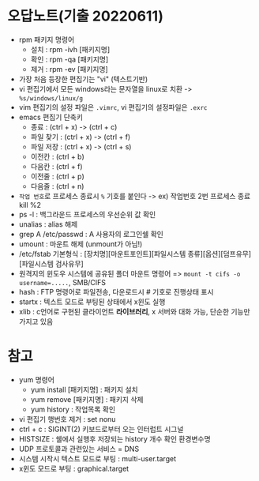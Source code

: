 # 오답노트(기출 20220611)

* rpm 패키지 명령어
  * 설치 : rpm -ivh [패키지명]
  * 확인 : rpm -qa [패키지명]
  * 제거 : rpm -ev [패키지명]
* 가장 처음 등장한 편집기는 "vi" (텍스트기반)
* vi 편집기에서 모든 windows라는 문자열을 linux로 치환 -> `%s/windows/linux/g`
* vim 편집기의 설정 파일은 `.vimrc`, vi 편집기의 설정파일은 `.exrc`
* emacs 편집기 단축키
  * 종료 : (ctrl + x) -> (ctrl + c)
  * 파일 찾기 : (ctrl + x) -> (ctrl + f)
  * 파일 저장 : (ctrl + x) -> (ctrl + s)
  * 이전칸 : (ctrl + b)
  * 다음칸 : (ctrl + f)
  * 이전줄 : (ctrl + p)
  * 다음줄 : (ctrl + n)
* `작업 번호`로 프로세스 종료시 `%` 기호를 붙인다 -> ex) 작업번호 2번 프로세스 종료 kill %2
* ps -l : 백그라운드 프로세스의 우선순위 값 확인
* unalias : alias 해제
* grep A /etc/passwd : A 사용자의 로그인쉘 확인
* umount : 마운트 해제 (unmount가 아님!)
* /etc/fstab 기본형식 : [장치명][마운트포인트][파일시스템 종류][옵션][덤프유무][파일시스템 검사유무]
* 원격지의 윈도우 시스템에 공유된 폴더 마운트 명령어 => `mount -t cifs -o username=.....`, SMB/CIFS
* hash : FTP 명령어로 파일전송, 다운로드시 # 기호로 진행상태 표시
* startx : 텍스트 모드로 부팅된 상태에서 x윈도 실행
* xlib : c언어로 구현된 클라이언트 __라이브러리__, x 서버와 대화 가능, 단순한 기능만 가지고 있음

# 참고
* yum 명령어
  * yum install [패키지명] : 패키지 설치
  * yum remove [패키지명] : 패키지 삭제
  * yum history : 작업목록 확인
* vi 편집기 행번호 제거 : set nonu
* ctrl + c : SIGINT(2) 키보드로부터 오는 인터럽트 시그널
* HISTSIZE : 쉘에서 실행후 저장되는 history 개수 확인 환경변수명
* UDP 프로토콜과 관련있는 서비스 = DNS
* 시스템 시작시 텍스트 모드로 부팅 : multi-user.target
* x윈도 모드로 부팅 : graphical.target